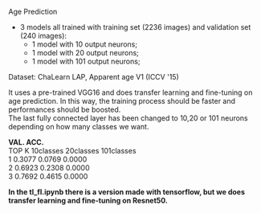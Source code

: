 Age Prediction

* 3 models all trained with training set (2236 images) and validation set (240 images):
  - 1 model with 10 output neurons;
  - 1 model with 20 output neurons;
  - 1 model with 101 output neurons;
  
Dataset:
ChaLearn LAP, Apparent age V1 (ICCV '15)

It uses a pre-trained VGG16 and does transfer learning and fine-tuning on age prediction. In this way, the training process should be faster and performances should be boosted.\
The last fully connected layer has been changed to 10,20 or 101 neurons depending on how many classes we want.


**VAL. ACC.**\
TOP K   10classes   20classes   101classes\
1       0.3077		  0.0769      0.0000\
2       0.6923      0.2308      0.0000\
3		    0.7692		  0.4615      0.0000




**In the tl_fl.ipynb there is a version made with tensorflow, but we does transfer learning and fine-tuning on Resnet50.**
